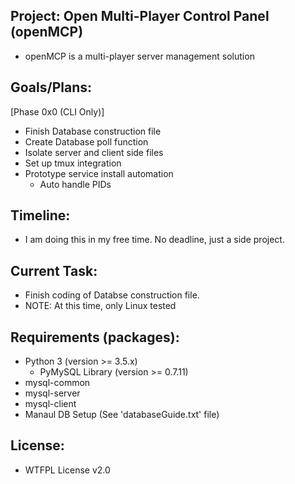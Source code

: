 ## Project: Open Multi-Player Control Panel (openMCP)

  - openMCP is a multi-player server management solution

## Goals/Plans:

  [Phase 0x0 (CLI Only)]
  - Finish Database construction file
  - Create Database poll function
  - Isolate server and client side files
  - Set up tmux integration
  - Prototype service install automation
    - Auto handle PIDs

## Timeline:

  - I am doing this in my free time. No deadline, just a side project.

## Current Task:

  - Finish coding of Databse construction file.
  - NOTE: At this time, only Linux tested

## Requirements (packages):

  - Python 3 (version >= 3.5.x)
    - PyMySQL Library (version >= 0.7.11)
  - mysql-common
  - mysql-server
  - mysql-client
  - Manaul DB Setup (See 'databaseGuide.txt' file)

## License:

  - WTFPL License v2.0
